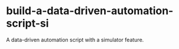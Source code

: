 # build-a-data-driven-automation-script-si
A data-driven automation script with a simulator feature.
